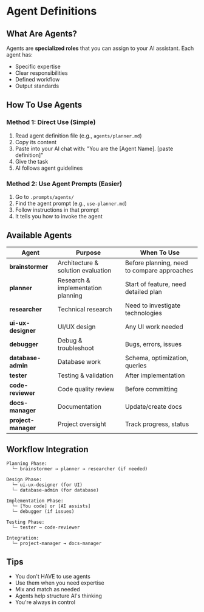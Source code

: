 # Agent Definitions

## What Are Agents?

Agents are **specialized roles** that you can assign to your AI assistant. Each agent has:

- Specific expertise
- Clear responsibilities
- Defined workflow
- Output standards

## How To Use Agents

### Method 1: Direct Use (Simple)

1. Read agent definition file (e.g., `agents/planner.md`)
2. Copy its content
3. Paste into your AI chat with: "You are the [Agent Name]. [paste definition]"
4. Give the task
5. AI follows agent guidelines

### Method 2: Use Agent Prompts (Easier)

1. Go to `.prompts/agents/`
2. Find the agent prompt (e.g., `use-planner.md`)
3. Follow instructions in that prompt
4. It tells you how to invoke the agent

## Available Agents

| Agent               | Purpose                            | When To Use                                 |
| ------------------- | ---------------------------------- | ------------------------------------------- |
| **brainstormer**    | Architecture & solution evaluation | Before planning, need to compare approaches |
| **planner**         | Research & implementation planning | Start of feature, need detailed plan        |
| **researcher**      | Technical research                 | Need to investigate technologies            |
| **ui-ux-designer**  | UI/UX design                       | Any UI work needed                          |
| **debugger**        | Debug & troubleshoot               | Bugs, errors, issues                        |
| **database-admin**  | Database work                      | Schema, optimization, queries               |
| **tester**          | Testing & validation               | After implementation                        |
| **code-reviewer**   | Code quality review                | Before committing                           |
| **docs-manager**    | Documentation                      | Update/create docs                          |
| **project-manager** | Project oversight                  | Track progress, status                      |

## Workflow Integration

```
Planning Phase:
  └─ brainstormer → planner → researcher (if needed)

Design Phase:
  └─ ui-ux-designer (for UI)
  └─ database-admin (for database)

Implementation Phase:
  └─ [You code] or [AI assists]
  └─ debugger (if issues)

Testing Phase:
  └─ tester → code-reviewer

Integration:
  └─ project-manager → docs-manager
```

## Tips

- You don't HAVE to use agents
- Use them when you need expertise
- Mix and match as needed
- Agents help structure AI's thinking
- You're always in control
